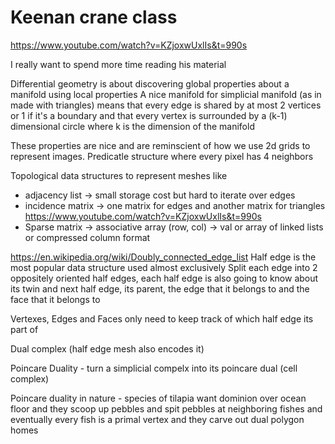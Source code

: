 # Keenan crane class
https://www.youtube.com/watch?v=KZjoxwUxlIs&t=990s

I really want to spend more time reading his material

Differential geometry is about discovering global properties about a manifold using local properties
A nice manifold for simplicial manifold (as in made with triangles) means that every edge is shared by at most 2 vertices or 1 if it's a boundary and that every vertex is surrounded by a (k-1) dimensional circle where k is the dimension of the manifold

These properties are nice and are reminscient of how we use 2d grids to represent images. Predicatle structure where every pixel has 4 neighbors

Topological data structures to represent meshes like
* adjacency list -> small storage cost but hard to iterate over edges
* incidence matrix -> one matrix for edges and another matrix for triangles https://www.youtube.com/watch?v=KZjoxwUxlIs&t=990s
* Sparse matrix -> associative array (row, col) -> val or array of linked lists or compressed column format

https://en.wikipedia.org/wiki/Doubly_connected_edge_list
Half edge is the most popular data structure used almost exclusively
Split each edge into 2 oppositely oriented half edges, each half edge is also going to know about its twin and next half edge, its parent, the edge that it belongs to and the face that it belongs to

Vertexes, Edges and Faces only need to keep track of which half edge its part of

Dual complex (half edge mesh also encodes it)

Poincare Duality - turn a simplicial compelx into its poincare dual (cell complex)

Poincare duality in nature - species of tilapia want dominion over ocean floor and they scoop up pebbles and spit pebbles at neighboring fishes and eventually every fish is a primal vertex and they carve out dual polygon homes
